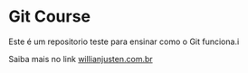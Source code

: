 # Git Course

Este é um repositorio teste para ensinar como o Git funciona.i

Saiba mais no link [willianjusten.com.br](http//willian.com.br)
